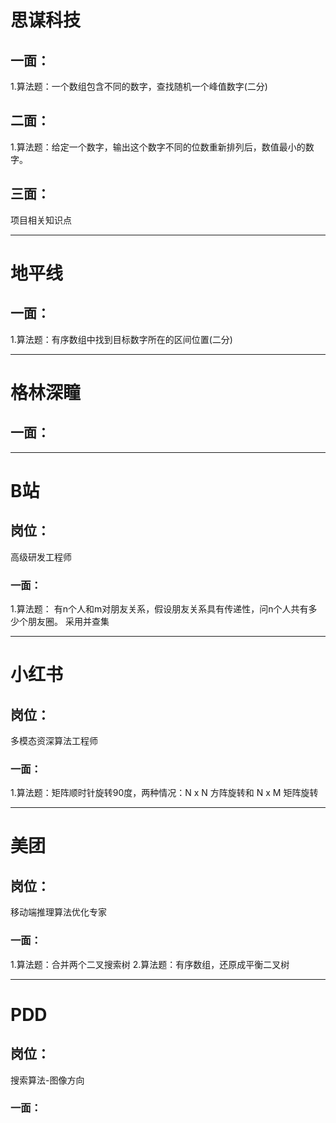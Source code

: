 # 思谋科技

## 一面：

1.算法题：一个数组包含不同的数字，查找随机一个峰值数字(二分)

## 二面：

1.算法题：给定一个数字，输出这个数字不同的位数重新排列后，数值最小的数字。

## 三面：
项目相关知识点

--------------------------
# 地平线
## 一面：

1.算法题：有序数组中找到目标数字所在的区间位置(二分)

-------------------------
# 格林深瞳
## 一面：

-------------------------
# B站
## 岗位：
高级研发工程师
### 一面：
1.算法题：
有n个人和m对朋友关系，假设朋友关系具有传递性，问n个人共有多少个朋友圈。
采用并查集

-------------------------
# 小红书
## 岗位：
多模态资深算法工程师
### 一面：
1.算法题：矩阵顺时针旋转90度，两种情况：N x N 方阵旋转和 N x M 矩阵旋转

-------------------------
# 美团
## 岗位：
移动端推理算法优化专家
### 一面：
1.算法题：合并两个二叉搜索树
2.算法题：有序数组，还原成平衡二叉树

-------------------------
# PDD
## 岗位：
搜索算法-图像方向
### 一面：
